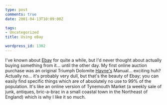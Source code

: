 ```yaml
---
type: post
comments: true
date: 2001-04-13T10:09:00Z

tags:
- Uncategorized
title: Using eBay

wordpress_id: 1302
---
```


I've known about [Ebay](http://www.ebay.co.uk) for quite a while, but I'd never thought about actually buying something from it… until the other day. My first online auction purchase was an original Triumph Dolomite [Hayne's](http://www.haynes.co.uk) Manual… exciting huh? Actually no… it's probably very dull, but that's the beauty of Ebay; you can easily find specific things which are of absolutely no use to 99% of the population. It's like an online version of Tynemouth Market (a weekly sale of junk, antiques, bric-a-brac in a small coastal town in the Northeast of England) which is why I like it so much.
